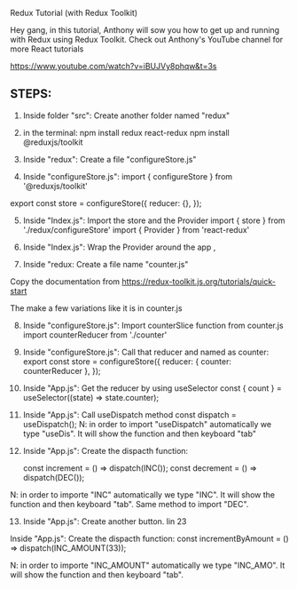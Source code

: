 Redux Tutorial (with Redux Toolkit)

Hey gang, in this tutorial, Anthony will sow you how to get up and running with Redux using Redux Toolkit. Check out Anthony's YouTube channel for more React tutorials

https://www.youtube.com/watch?v=iBUJVy8phqw&t=3s

## STEPS:

1. Inside folder "src": Create another folder named "redux"

2. in the terminal:
   npm install redux react-redux
   npm install @reduxjs/toolkit

3. Inside "redux": Create a file "configureStore.js"

4. Inside "configureStore.js":
   import { configureStore } from '@reduxjs/toolkit'

export const store = configureStore({
reducer: {},
});

5. Inside "Index.js": Import the store and the Provider
   import { store } from './redux/configureStore'
   import { Provider } from 'react-redux'

6. Inside "Index.js": Wrap the Provider around the app
   <Provider store={store}>
   <App />
   </Provider>,

7. Inside "redux: Create a file name "counter.js"

Copy the documentation from
https://redux-toolkit.js.org/tutorials/quick-start

The make a few variations like it is in counter.js

8. Inside "configureStore.js": Import counterSlice function from counter.js
   import counterReducer from './counter'

9. Inside "configureStore.js": Call that reducer and named as counter:
   export const store = configureStore({
   reducer: {
   counter: counterReducer
   },
   });

10. Inside "App.js": Get the reducer by using useSelector
    const { count } = useSelector((state) => state.counter);

11. Inside "App.js": Call useDispatch method
    const dispatch = useDispatch();
    N: in order to import "useDispatch" automatically we type "useDis". It will show the function and then keyboard "tab"

12. Inside "App.js": Create the dispacth function:

    const increment = () => dispatch(INC());
    const decrement = () => dispatch(DEC());

N: in order to importe "INC" automatically we type "INC". It will show the function and then keyboard "tab". Same method to import "DEC".

13. Inside "App.js": Create another button. lin 23

Inside "App.js": Create the dispacth function:
const incrementByAmount = () => dispatch(INC_AMOUNT(33));

N: in order to importe "INC_AMOUNT" automatically we type "INC_AMO". It will show the function and then keyboard "tab".
